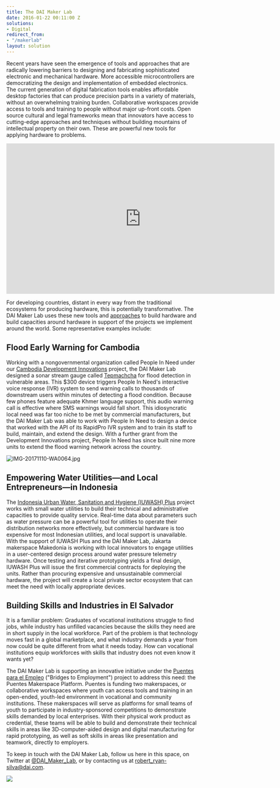 ```yaml
---
title: The DAI Maker Lab
date: 2016-01-22 00:11:00 Z
solutions:
- Digital
redirect_from:
- "/makerlab"
layout: solution
---
```


Recent years have seen the emergence of tools and approaches that are radically lowering barriers to designing and fabricating sophisticated electronic and mechanical hardware. More accessible microcontrollers are democratizing the design and implementation of embedded electronics. The current generation of digital fabrication tools enables affordable desktop factories that can produce precision parts in a variety of materials, without an overwhelming training burden. Collaborative workspaces provide access to tools and training to people without major up-front costs. Open source cultural and legal frameworks mean that innovators have access to cutting-edge approaches and techniques without building mountains of intellectual property on their own. These are powerful new tools for applying hardware to problems.

<iframe src="https://player.vimeo.com/video/130582276" width="703" height="394" frameborder="0" webkitallowfullscreen="" mozallowfullscreen="" allowfullscreen=""></iframe>

For developing countries, distant in every way from the traditional ecosystems for producing hardware, this is potentially transformative. The DAI Maker Lab uses these new tools and [approaches](https://prezi.com/pxbdaizrkbrf/diy-development/) to build hardware and build capacities around hardware in support of the projects we implement around the world. Some representative examples include:

## Flood Early Warning for Cambodia

Working with a nongovernmental organization called People In Need under our [Cambodia Development Innovations](https://www.dai.com/our-work/projects/cambodia-development-innovations) project, the DAI Maker Lab designed a sonar stream gauge called [Tepmachcha](https://github.com/DAI-Maker-Lab/tepmachcha) for flood detection in vulnerable areas. This $300 device triggers People In Need's interactive voice response (IVR) system to send warning calls to thousands of downstream users within minutes of detecting a flood condition. Because few phones feature adequate Khmer language support, this audio warning call is effective where SMS warnings would fall short. This idiosyncratic local need was far too niche to be met by commercial manufacturers, but the DAI Maker Lab was able to work with People In Need to design a device that worked with the API of its RapidPro IVR system and to train its staff to build, maintain, and extend the design. With a further grant from the Development Innovations project, People In Need has since built nine more units to extend the flood warning network across the country.

![IMG-20171110-WA0064.jpg](/uploads/IMG-20171110-WA0064.jpg)

## Empowering Water Utilities—and Local Entrepreneurs—in Indonesia

The [Indonesia Urban Water, Sanitation and Hygiene (IUWASH) Plus](https://www.dai.com/our-work/projects/indonesia-urban-water-sanitation-and-hygiene-iuwash) project works with small water utilities to build their technical and administrative capacities to provide quality service. Real-time data about parameters such as water pressure can be a powerful tool for utilities to operate their distribution networks more effectively, but commercial hardware is too expensive for most Indonesian utilities, and local support is unavailable. With the support of IUWASH Plus and the DAI Maker Lab, Jakarta makerspace Makedonia is working with local innovators to engage utilities in a user-centered design process around water pressure telemetry hardware. Once testing and iterative prototyping yields a final design, IUWASH Plus will issue the first commercial contracts for deploying the units. Rather than procuring expensive and unsustainable commercial hardware, the project will create a local private sector ecosystem that can meet the need with locally appropriate devices.

## Building Skills and Industries in El Salvador

It is a familiar problem: Graduates of vocational institutions struggle to find jobs, while industry has unfilled vacancies because the skills they need are in short supply in the local workforce. Part of the problem is that technology moves fast in a global marketplace, and what industry demands a year from now could be quite different from what it needs today. How can vocational institutions equip workforces with skills that industry does not even know it wants yet? 

The DAI Maker Lab is supporting an innovative initiative under the [Puentes para el Empleo](https://www.dai.com/our-work/projects/usaid-el-salvador-puentes-para-el-empleo-bridges-employment-project) ("Bridges to Employment") project to address this need: the Puentes Makerspace Platform. Puentes is funding two makerspaces, or collaborative workspaces where youth can access tools and training in an open-ended, youth-led environment in vocational and community institutions. These makerspaces will serve as platforms for small teams of youth to participate in industry-sponsored competitions to demonstrate skills demanded by local enterprises. With their physical work product as credential, these teams will be able to build and demonstrate their technical skills in areas like 3D-computer-aided design and digital manufacturing for rapid prototyping, as well as soft skills in areas like presentation and teamwork, directly to employers. 

To keep in touch with the DAI Maker Lab, follow us here in this space, on Twitter at [@DAI_Maker_Lab](http://twitter.com/DAI_Maker_Lab), or by contacting us at [robert_ryan-silva@dai.com](mailto:robert_ryan-silva@dai.com).

![](/uploads/rob.jpg)